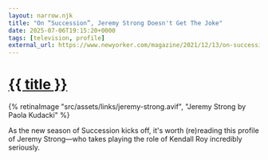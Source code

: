 ```yaml
---
layout: narrow.njk
title: "On “Succession”, Jeremy Strong Doesn't Get The Joke"
date: 2025-07-06T19:15:20+0000
tags: [television, profile]
external_url: https://www.newyorker.com/magazine/2021/12/13/on-succession-jeremy-strong-doesnt-get-the-joke?ref=daniel.pizza
---
```

<h1><a href="{{ external_url }}">{{ title }}</a></h1>

{% retinaImage "src/assets/links/jeremy-strong.avif", "Jeremy Strong by Paola Kudacki" %}

As the new season of Succession kicks off, it's worth (re)reading this profile of Jeremy Strong—who takes playing the role of Kendall Roy incredibly seriously.
